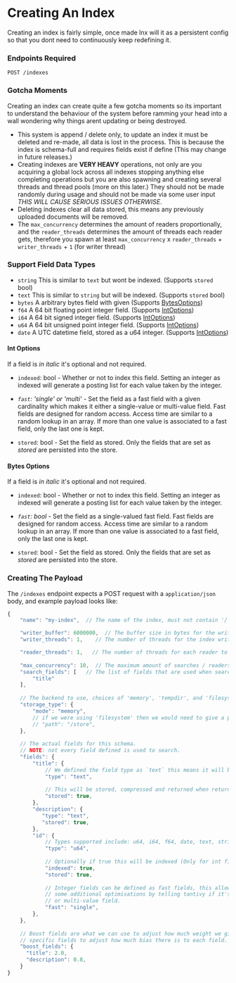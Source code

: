 # Creating An Index
Creating an index is fairly simple, once made lnx will it as a persistent config so that you 
dont need to continuously keep redefining it.

### Endpoints Required
```
POST /indexes
```

### Gotcha Moments
Creating an index can create quite a few gotcha moments so its important to understand the behaviour
of the system before ramming your head into a wall wondering why things arent updating or being
destroyed.

- This system is append / delete only, to update an index it must be deleted and re-made, all 
data is lost in the process. This is because the index is schema-full and requires fields exist
if define (This may change in future releases.)
- Creating indexes are **VERY HEAVY** operations, not only are you acquiring a global lock across
all indexes stopping anything else completing operations but you are also spawning and creating
several threads and thread pools (more on this later.) They should not be made randomly during 
usage and should not be made via some user input *THIS WILL CAUSE SERIOUS ISSUES OTHERWISE*.
- Deleting indexes clear all data stored, this means any previously uploaded documents will be
removed.
- The `max_concurrency` determines the amount of readers proportionally, and 
the `reader_threads` determines the amount of threads each reader gets, 
therefore you spawn at least `max_concurrency` x `reader_threads` + `writer_threads` + `1` (for writer thread)

### Support Field Data Types
- `string` This is similar to `text` but wont be indexed. (Supports `stored` bool)
- `text` This is similar to `string` but will be indexed. (Supports `stored` bool)
- `bytes` A arbitrary bytes field with given (Supports [BytesOptions](/getting_started/creating_a_index.html#bytes-options))
- `f64` A 64 bit floating point integer field. (Supports [IntOptions](/getting_started/creating_a_index.html#int-options))
- `i64` A 64 bit signed integer field. (Supports [IntOptions](/getting_started/creating_a_index.html#int-options))
- `u64` A 64 bit unsigned point integer field. (Supports [IntOptions](/getting_started/creating_a_index.html#int-options))
- `date` A UTC datetime field, stored as a u64 integer. (Supports [IntOptions](/getting_started/creating_a_index.html#int-options))


#### Int Options
If a field is *in italic* it's optional and not required.

- `indexed`: bool - Whether or not to index this field. 
Setting an integer as indexed will generate a posting list for each value taken by the integer.

- *`fast`: 'single' or 'multi'* - Set the field as a fast field with a
given cardinality which makes it either a single-value or multi-value field. 
Fast fields are designed for random access.
Access time are similar to a random lookup in an array.
If more than one value is associated to a fast field, only the last one is kept.

- `stored`: bool - Set the field as stored.
Only the fields that are set as *stored* are persisted into the store.

#### Bytes Options
If a field is *in italic* it's optional and not required.

- `indexed`: bool - Whether or not to index this field. 
Setting an integer as indexed will generate a posting list for each value taken by the integer.

- *`fast`: bool* - Set the field as a single-valued fast field. 
Fast fields are designed for random access.
Access time are similar to a random lookup in an array.
If more than one value is associated to a fast field, only the last one is kept.

- `stored`: bool - Set the field as stored.
Only the fields that are set as *stored* are persisted into the store.

### Creating The Payload
The `/indexes` endpoint expects a POST request with a `application/json` body, and example 
payload looks like:

```js
{
    "name": "my-index",  // The name of the index, must not contain '/'

    "writer_buffer": 6000000,  // The buffer size in bytes for the writer to use.
    "writer_threads": 1,    // The number of threads for the index writer to use.

    "reader_threads": 1,   // The number of threads for each reader to use. 
    
    "max_concurrency": 10,  // The maximum amount of searches / readers at one time.
    "search_fields": [   // The list of fields that are used when searching.
        "title" 
    ],
    
    // The backend to use, choices of 'memory', 'tempdir', and 'filesystem'
    "storage_type": {   
        "mode": "memory",
        // if we were using 'filesystem' then we would need to give a path.
        // "path": "/store",
    },  
    
    // The actual fields for this schema.
    // NOTE: not every field defined is used to search.
    "fields": {   
        "title": {
            // We defined the field type as `text` this means it will be indexed.
            "type": "text",   
          
            // This will be stored, compressed and returned when returning data.
            "stored": true,   
        },
        "description": {
           "type": "text",  
           "stored": true,
        },
        "id": {
            // Types supported include: u64, i64, f64, date, text, string, bytes
            "type": "u64",    
    
            // Optionally if true this will be indexed (Only for int fields and date)
            "indexed": true,  
            "stored": true,   
  
            // Integer fields can be defined as fast fields, this allows us to apply
            // some additional optimisations by telling tantivy if it's a single value
            // or multi-value field.
            "fast": "single", 
        },    
    },
    
    // Boost fields are what we can use to adjust how much weight we give to
    // specific fields to adjust how much bias there is to each field.
    "boost_fields": {   
      "title": 2.0,     
      "description": 0.8,
    }
}
```


